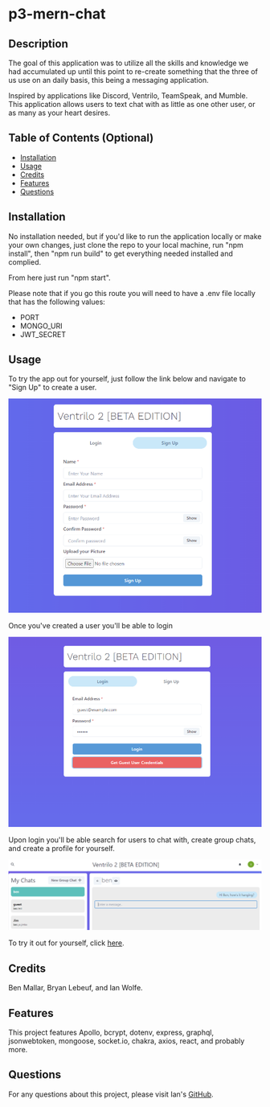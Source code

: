 # p3-mern-chat

## Description
  
The goal of this application was to utilize all the skills and knowledge we had accumulated up until this point to 
re-create something that the three of us use on an daily basis, this being a messaging application.

Inspired by applications like Discord, Ventrilo, TeamSpeak, and Mumble. This application allows users to text chat with as little as one other user, or as many as your heart desires.
  
## Table of Contents (Optional)
  
 - [Installation](#installation)
 - [Usage](#usage)
 - [Credits](#credits)
 - [Features](#features)
 - [Questions](#questions)
  
## Installation
  
No installation needed, but if you'd like to run the application locally or make your own changes, just clone the
repo to your local machine, run "npm install", then "npm run build" to get everything needed installed and complied.

From here just run "npm start".

Please note that if you go this route you will need to have a .env file locally that has the following values:
 - PORT
 - MONGO_URI
 - JWT_SECRET
  
## Usage

To try the app out for yourself, just follow the link below and navigate to "Sign Up" to create a user.

![Screenshot of signup](./screenshots/Screenshot-of-signup.png)

Once you've created a user you'll be able to login

![Screenshot of login](./screenshots/Screenshot-of-login.png)

Upon login you'll be able search for users to chat with, create group chats, and create a profile for yourself.

![Screenshot of a single chat](./screenshots/Screenshot-of-single-chat.png)
  
To try it out for yourself, click [here](https://p3-mern-chat.onrender.com).
  
## Credits
  
Ben Mallar, Bryan Lebeuf, and Ian Wolfe.
  
## Features
  
This project features Apollo, bcrypt, dotenv, express, graphql, jsonwebtoken, mongoose, socket.io, chakra, axios, react, and probably more.

## Questions

For any questions about this project, please visit Ian's [GitHub](https://github.com/enkw).
